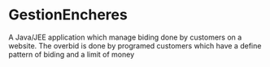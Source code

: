 # GestionEncheres
A Java/JEE application which manage biding done by customers on a website. The overbid is done by programed customers which have a define pattern of biding and a limit of money
